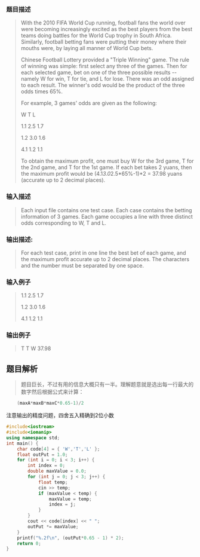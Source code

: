 ### 题目描述

> With the 2010 FIFA World Cup running, football fans the world over were becoming increasingly excited as the best players from the best teams doing battles for the World Cup trophy in South Africa. Similarly, football betting fans were putting their money where their mouths were, by laying all manner of World Cup bets.
>
>Chinese Football Lottery provided a "Triple Winning" game. The rule of winning was simple: first select any three of the games. Then for each selected game, bet on one of the three possible results -- namely W for win, T for tie, and L for lose. There was an odd assigned to each result. The winner's odd would be the product of the three odds times 65%.
>
>For example, 3 games' odds are given as the following:
>
>W    T    L
>
>1.1  2.5  1.7
>
>1.2  3.0  1.6
>
>4.1  1.2  1.1
>
>To obtain the maximum profit, one must buy W for the 3rd game, T for the 2nd game, and T for the 1st game. If each bet takes 2 yuans, then the maximum profit would be (4.1*3.0*2.5*65%-1)*2 = 37.98 yuans (accurate up to 2 decimal places).

### 输入描述

> Each input file contains one test case. Each case contains the betting information of 3 games. Each game occupies a line with three distinct odds corresponding to W, T and L.

### 输出描述:
> For each test case, print in one line the best bet of each game, and the maximum profit accurate up to 2 decimal places. The characters and the number must be separated by one space.

### 输入例子
> 1.1 2.5 1.7
>
> 1.2 3.0 1.6
>
> 4.1 1.2 1.1

### 输出例子
> T T W 37.98

## 题目解析
> 题目巨长，不过有用的信息大概只有一半。理解题意就是选出每一行最大的数字然后根据公式来计算：
```c++
    (maxA*maxB*maxC*0.65-1)/2
```
注意输出的精度问题，四舍五入精确到2位小数

```C++
#include<iostream>
#include<iomanip>
using namespace std;
int main() {
	char code[4] = { 'W','T','L' };
	float outPut = 1.0;
	for (int i = 0; i < 3; i++) {
		int index = 0;
		double maxValue = 0.0;
		for (int j = 0; j < 3; j++) {
			float temp;
			cin >> temp;
			if (maxValue < temp) {
				maxValue = temp;
				index = j;
			}
		}
		cout << code[index] << " ";
		outPut *= maxValue;
	}
	printf("%.2f\n", (outPut*0.65 - 1) * 2);
	return 0;
}
```